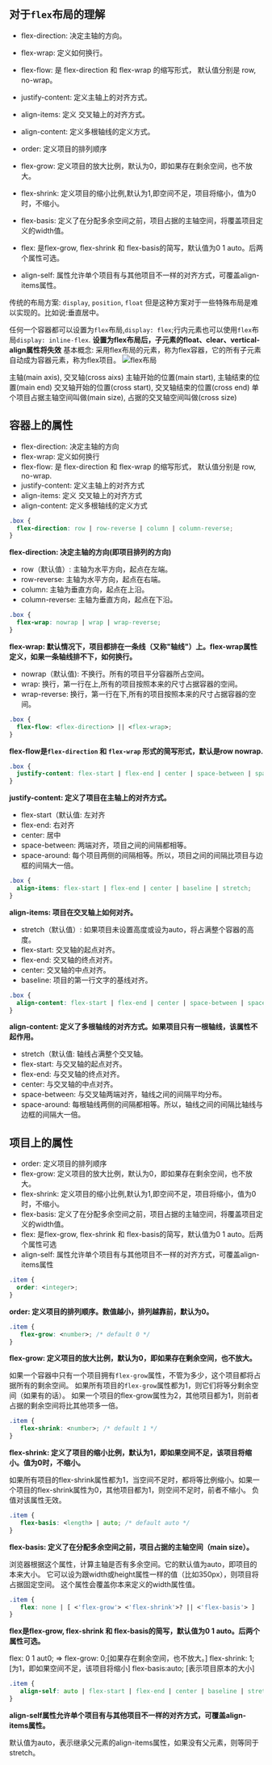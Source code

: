 ## 对于`flex`布局的理解

- flex-direction: 决定主轴的方向。
- flex-wrap: 定义如何换行。
- flex-flow: 是 flex-direction 和 flex-wrap 的缩写形式， 默认值分别是 row, no-wrap。
- justify-content: 定义主轴上的对齐方式。
- align-items: 定义 交叉轴上的对齐方式。
- align-content: 定义多根轴线的定义方式。

- order: 定义项目的排列顺序
- flex-grow: 定义项目的放大比例，默认为0，即如果存在剩余空间，也不放大。
- flex-shrink: 定义项目的缩小比例,默认为1,即空间不足，项目将缩小，值为0时，不缩小。
- flex-basis: 定义了在分配多余空间之前，项目占据的主轴空间，将覆盖项目定义的width值。
- flex: 是flex-grow, flex-shrink 和 flex-basis的简写，默认值为0 1 auto。后两个属性可选。
- align-self: 属性允许单个项目有与其他项目不一样的对齐方式，可覆盖align-items属性。

传统的布局方案: `display`, `position`, `float`
但是这种方案对于一些特殊布局是难以实现的。比如说:垂直居中。

任何一个容器都可以设置为`flex`布局,`display: flex`;行内元素也可以使用`flex`布局`display: inline-flex`.
**设置为flex布局后，子元素的float、clear、vertical-align属性将失效**
基本概念: 采用flex布局的元素，称为flex容器，它的所有子元素自动成为容器元素，称为flex项目。
![flex布局](http://www.ruanyifeng.com/blogimg/asset/2015/bg2015071004.png)

主轴(main axis), 交叉轴(cross aixs)
主轴开始的位置(main start), 主轴结束的位置(main end)
交叉轴开始的位置(cross start), 交叉轴结束的位置(cross end)
单个项目占据主轴空间叫做(main size), 占据的交叉轴空间叫做(cross size)

## 容器上的属性

- flex-direction: 决定主轴的方向
- flex-wrap: 定义如何换行
- flex-flow: 是 flex-direction 和 flex-wrap 的缩写形式， 默认值分别是 row, no-wrap.
- justify-content: 定义主轴上的对齐方式
- align-items: 定义 交叉轴上的对齐方式
- align-content: 定义多根轴线的定义方式
``` css
.box {
  flex-direction: row | row-reverse | column | column-reverse;
}
```
**flex-direction: 决定主轴的方向(即项目排列的方向)**

- row（默认值）: 主轴为水平方向，起点在左端。
- row-reverse: 主轴为水平方向，起点在右端。
- column: 主轴为垂直方向，起点在上沿。
- column-reverse: 主轴为垂直方向，起点在下沿。

``` css
.box {
  flex-wrap: nowrap | wrap | wrap-reverse;
}
```
**flex-wrap: 默认情况下，项目都排在一条线（又称"轴线"）上。flex-wrap属性定义，如果一条轴线排不下，如何换行。**

- nowrap（默认值): 不换行。所有的项目平分容器所占空间。
- wrap: 换行，第一行在上,所有的项目按照本来的尺寸占据容器的空间。
- wrap-reverse: 换行，第一行在下,所有的项目按照本来的尺寸占据容器的空间。

``` css
.box {
  flex-flow: <flex-direction> || <flex-wrap>;
}
```
**flex-flow是`flex-direction` 和 `flex-wrap` 形式的简写形式，默认是row nowrap.**

``` css
.box {
  justify-content: flex-start | flex-end | center | space-between | space-around;
}
```
**justify-content: 定义了项目在主轴上的对齐方式。**

- flex-start（默认值: 左对齐
- flex-end: 右对齐
- center: 居中
- space-between: 两端对齐，项目之间的间隔都相等。
- space-around: 每个项目两侧的间隔相等。所以，项目之间的间隔比项目与边框的间隔大一倍。

``` css
.box {
  align-items: flex-start | flex-end | center | baseline | stretch;
}
```
**align-items: 项目在交叉轴上如何对齐。**

- stretch（默认值）: 如果项目未设置高度或设为auto，将占满整个容器的高度。
- flex-start: 交叉轴的起点对齐。
- flex-end: 交叉轴的终点对齐。
- center: 交叉轴的中点对齐。
- baseline: 项目的第一行文字的基线对齐。

``` css
.box {
  align-content: flex-start | flex-end | center | space-between | space-around | stretch;
}
```
**align-content: 定义了多根轴线的对齐方式。如果项目只有一根轴线，该属性不起作用。**

- stretch（默认值: 轴线占满整个交叉轴。
- flex-start: 与交叉轴的起点对齐。
- flex-end: 与交叉轴的终点对齐。
- center: 与交叉轴的中点对齐。
- space-between: 与交叉轴两端对齐，轴线之间的间隔平均分布。
- space-around: 每根轴线两侧的间隔都相等。所以，轴线之间的间隔比轴线与边框的间隔大一倍。

## 项目上的属性

- order: 定义项目的排列顺序
- flex-grow: 定义项目的放大比例，默认为0，即如果存在剩余空间，也不放大。
- flex-shrink: 定义项目的缩小比例,默认为1,即空间不足，项目将缩小，值为0时，不缩小。
- flex-basis: 定义了在分配多余空间之前，项目占据的主轴空间，将覆盖项目定义的width值。
- flex: 是flex-grow, flex-shrink 和 flex-basis的简写，默认值为0 1 auto。后两个属性可选
- align-self: 属性允许单个项目有与其他项目不一样的对齐方式，可覆盖align-items属性

``` css
.item {
  order: <integer>;
}
```
**order: 定义项目的排列顺序。数值越小，排列越靠前，默认为0。**

``` css
.item {
   flex-grow: <number>; /* default 0 */
}
```
**flex-grow: 定义项目的放大比例，默认为0，即如果存在剩余空间，也不放大。**

如果一个容器中只有一个项目拥有`flex-grow`属性，不管为多少，这个项目都将占据所有的剩余空间。
如果所有项目的`flex-grow`属性都为1，则它们将等分剩余空间（如果有的话）。
如果一个项目的flex-grow属性为2，其他项目都为1，则前者占据的剩余空间将比其他项多一倍。

``` css
.item {
   flex-shrink: <number>; /* default 1 */
}
```
**flex-shrink: 定义了项目的缩小比例，默认为1，即如果空间不足，该项目将缩小。值为0时，不缩小。**

如果所有项目的flex-shrink属性都为1，当空间不足时，都将等比例缩小。如果一个项目的flex-shrink属性为0，其他项目都为1，则空间不足时，前者不缩小。
负值对该属性无效。

``` css
.item {
   flex-basis: <length> | auto; /* default auto */
}
```
**flex-basis: 定义了在分配多余空间之前，项目占据的主轴空间（main size）。**

浏览器根据这个属性，计算主轴是否有多余空间。它的默认值为auto，即项目的本来大小。
它可以设为跟width或height属性一样的值（比如350px），则项目将占据固定空间。
这个属性会覆盖你本来定义的width属性值。

``` css
.item {
   flex: none | [ <'flex-grow'> <'flex-shrink'>? || <'flex-basis'> ]
}
```
**flex是flex-grow, flex-shrink 和 flex-basis的简写，默认值为0 1 auto。后两个属性可选。**

flex: 0 1 aut0; => flex-grow: 0;[如果存在剩余空间，也不放大。] flex-shrink: 1;[为1，即如果空间不足，该项目将缩小] flex-basis:auto; [表示项目原本的大小]

``` css
.item {
   align-self: auto | flex-start | flex-end | center | baseline | stretch;
}
```
**align-self属性允许单个项目有与其他项目不一样的对齐方式，可覆盖align-items属性。**

默认值为auto，表示继承父元素的align-items属性，如果没有父元素，则等同于stretch。
